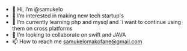 - 👋 Hi, I’m @samukelo
- 👀 I’m interested in making new tech startup's
- 🌱 I’m currently learning php and mysql and `i want to continue using them on cross platforms
- 💞️ I’m looking to collaborate on swift and JAVA 
- 📫 How to reach me samukelomakofane@gmail.com

<!---
samukelo/samukelo is a ✨ special ✨ repository because its `README.md` (this file) appears on your GitHub profile.
You can click the Preview link to take a look at your changes.
--->
